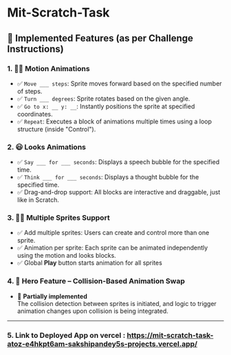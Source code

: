# Mit-Scratch-Task
## 🔧 Implemented Features (as per Challenge Instructions)

### 1. 🏃‍♂️ Motion Animations
- ✅ `Move ___ steps`: Sprite moves forward based on the specified number of steps.
- ✅ `Turn ___ degrees`: Sprite rotates based on the given angle.
- ✅ `Go to x: __ y: __`: Instantly positions the sprite at specified coordinates.
- ✅ `Repeat`: Executes a block of animations multiple times using a loop structure (inside "Control").

### 2. 😃 Looks Animations
- ✅ `Say ___ for ___ seconds`: Displays a speech bubble for the specified time.
- ✅ `Think ___ for ___ seconds`: Displays a thought bubble for the specified time.
- ✅ Drag-and-drop support: All blocks are interactive and draggable, just like in Scratch.

### 3. 🧍‍♂️ Multiple Sprites Support
- ✅ Add multiple sprites: Users can create and control more than one sprite.
- ✅ Animation per sprite: Each sprite can be animated independently using the motion and looks blocks.
- ✅ Global **Play** button starts animation for all sprites

### 4. 🦸 Hero Feature – Collision-Based Animation Swap

- 🔄 **Partially implemented**  
  The collision detection between sprites is initiated, and logic to trigger animation changes upon collision is being integrated.


---
### 5. Link to Deployed App on vercel : https://mit-scratch-task-atoz-e4hkpt6am-sakshipandey5s-projects.vercel.app/
